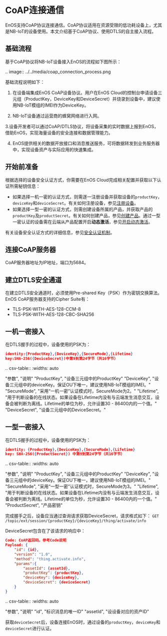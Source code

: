 # CoAP连接通信

EnOS支持CoAP协议连接通信。CoAP协议适用在资源受限的低功耗设备上，尤其是NB-IoT的设备使用。本文介绍基于CoAP协议、使用DTLS的自主接入流程。

## 基础流程

基于CoAP协议将NB-IoT设备接入EnOS的流程如下图所示：

.. image:: ../../media/coap_connection_process.png

基础流程说明如下：

1. 在设备端集成EnOS CoAP设备协议。用户在EnOS Cloud的控制台申请设备三元组（ProductKey，DeviceKey和DeviceSecret）并烧录到设备中，建议使用NB-IoT模组的IMEI作为DeviceKey。

2. NB-IoT设备通过运营商的蜂窝网络进行入网。
   
3.设备开发者可以通过CoAP/DTLS协议，将设备采集的实时数据上报到EnOS，借助EnOS，实现海量设备的安全连接和数据管理能力。
   
4. EnOS提供相关的数据开放接口和消息推送服务，可将数据转发到业务服务器中，实现设备资产与实际应用的快速集成。

## 开始前准备

根据选择的设备安全认证方式，你需要在EnOS Cloud完成相关配置并获取以下认证所需秘钥信息：
- 如果选择一机一密的认证方式，则需逐一注册设备并获取设备的`productKey`，`deviceKey`和`deviceSecret`。有关如何注册设备，参见[注册设备](../../howto/device/manage/creating_device)。
- 如果选择一型一密的认证方式，则需创建设备所属的产品，并获取产品的`productKey`及`productSecret`。有关如何创建产品，参见[创建产品](../../howto/device/manage/creating_device)。通过一型一密认证的设备需在云端从产品配置开启**动态激活**，参见[开启动态激活](../../howto/device/manage/managing_products)。

有关设备安全认证方式的详细信息，参见[安全认证机制](../../learn/deviceconnection_authentication.html#secretbase)。

## 连接CoAP服务器

CoAP服务器地址为IP地址，端口为5684。

## 建立DTLS安全通道

在建立DTLS安全通道时，必须使用Pre-shared Key（PSK）作为密钥交换算法。EnOS CoAP服务器支持的Cipher Suite有：

- TLS-PSK-WITH-AES-128-CCM-8
- TLS-PSK-WITH-AES-128-CBC-SHA256

## 一机一密接入
  
在DTLS握手的过程中，设备使用的PSK为：

```json
identity:{ProductKey},{DeviceKey},{SecureMode},{Lifetime}
key:SHA-256({DeviceSecret})中第9到第24字节（共16字节）
```

.. csv-table::
   :widths: auto

   "参数", "说明"
   "ProductKey", "设备三元组中的ProductKey"
   "DeviceKey",	"设备三元组中的deviceKey。保证OU下唯一，建议使用NB-IoT模组的IMEI。"
   "SecureMode", "采用“一机一密”认证模式时，SecureMode为2。"
   "Lifetime", "用于判断设备的在线状态。如果设备在Lifetime内没有与云端发生消息交互，设备会被判断为离线。Lifetime的单位为秒，允许设置30 - 86400内的一个值。"
   "DeviceSecret", "设备三元组中的DeviceSecret。"

## 一型一密接入

在DTLS握手的过程中，设备使用的PSK为：

```json
identity: {ProductKey},{DeviceKey},{SecureMode},{Lifetime}
key: SHA-256({ProductSecret}) 中第9到第24字节（共16字节）
```

.. csv-table::
   :widths: auto
   
   "参数", "说明"
   "ProductKey", "设备三元组中的ProductKey"
   "DeviceKey", "设备三元组中的deviceKey。保证OU下唯一，建议使用NB-IoT模组的IMEI。"
   "SecureMode", "采用“一型一密”认证模式时，SecureMode为3。"
   "Lifetime", "用于判断设备的在线状态。如果设备在Lifetime内没有与云端发生消息交互，设备会被判断为离线。Lifetime的单位为秒，允许设置30 - 86400内的一个值。"
   "ProductSecret", "产品密钥"

完成握手之后，设备应当通过查询请求获取DeviceSecret，请求格式如下：
`GET /topic/ext/session/{productKey}/{deviceKey}/thing/activate/info`

DeviceSecret包含在了该请求的响应中：

```json
Code: CoAP返回码，参考Code说明
Payload: {
    "id": {id},
    "version": "1.0",
    "method": "thing.activate.info",
    "params":{
        "assetId": {assetId},
        "productKey": {productKey},
        "deviceKey": {deviceKey},
        "deviceSecret": {deviceSecret}
    }
}
```

.. csv-table::
   :widths: auto
   
   "参数", "说明"
   "id", "标识消息的唯一ID"
   "assetId", "设设备对应的资产ID"
   
获取`deviceSecret`后，设备连接EnOS时，通过设备的`productKey`，`deviceKey`和`deviceSecret`进行认证。




 

 

